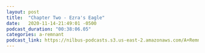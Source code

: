 ```yaml
---
layout: post
title:  "Chapter Two - Ezra's Eagle"
date:   2020-11-14-21:49:01 -0500
podcast_duration: "00:38:06.05"
categories: a-remnant
podcast_link: https://nilbus-podcasts.s3.us-east-2.amazonaws.com/A+Remnant+Shall+Return/02+-+Chapter+Two+-+Ezra's+Eagle.mp3
---
```

